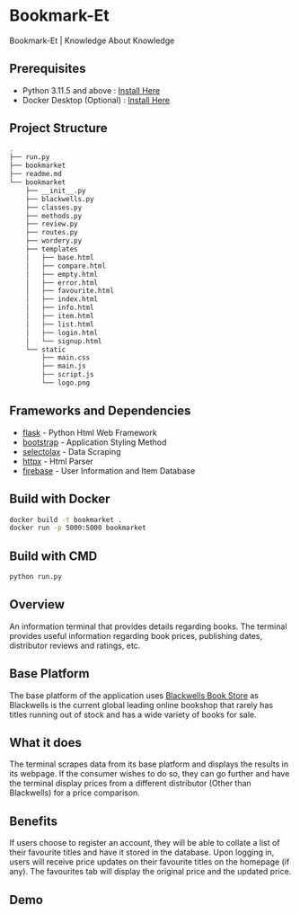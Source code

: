 # Bookmark-Et

Bookmark-Et | Knowledge About Knowledge

## Prerequisites

- Python 3.11.5 and above : [Install Here](https://www.python.org/downloads/)
- Docker Desktop (Optional) : [Install Here](https://www.docker.com/products/docker-desktop/)

## Project Structure

```bash
.
├── run.py
├── bookmarket
├── readme.md
└── bookmarket
    ├── __init__.py
    ├── blackwells.py
    ├── classes.py
    ├── methods.py
    ├── review.py
    ├── routes.py
    ├── wordery.py
    ├── templates
    │   ├── base.html
    │   ├── compare.html
    │   ├── empty.html
    │   ├── error.html
    │   ├── favourite.html
    │   ├── index.html
    │   ├── info.html
    │   ├── item.html
    │   ├── list.html
    │   ├── login.html
    │   └── signup.html
    └── static
        ├── main.css
        ├── main.js
        ├── script.js
        └── logo.png

```

## Frameworks and Dependencies

- [flask](https://flask.palletsprojects.com/) - Python Html Web Framework
- [bootstrap](https://getbootstrap.com/) - Application Styling Method
- [selectolax](https://selectolax.readthedocs.io/) - Data Scraping
- [httpx](https://www.python-httpx.org/) - Html Parser
- [firebase](https://firebase.google.com/) - User Information and Item Database

## **Build with Docker**
```bash
docker build -t bookmarket .
docker run -p 5000:5000 bookmarket
```

## **Build with CMD**
```bash
python run.py
```

## Overview

An information terminal that provides details regarding books. The terminal provides useful information regarding book prices, publishing dates, distributor reviews and ratings, etc.

## Base Platform

The base platform of the application uses [Blackwells Book Store](https://blackwells.co.uk/bookshop/home) as Blackwells is the current global leading online bookshop that rarely has titles running out of stock and has a wide variety of books for sale.

## What it does

The terminal scrapes data from its base platform and displays the results in its webpage. If the consumer wishes to do so, they can go further and have the terminal display prices from a different distributor (Other than Blackwells) for a price comparison.

## Benefits

If users choose to register an account, they will be able to collate a list of their favourite titles and have it stored in the database. Upon logging in, users will receive price updates on their favourite titles on the homepage (if any). The favourites tab will display the original price and the updated price.

## Demo
